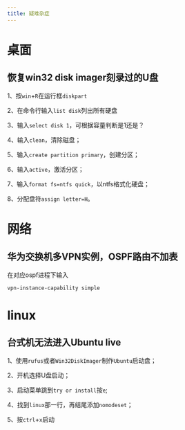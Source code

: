 ```yaml
---
title: 疑难杂症
---
```

# 桌面
## 恢复win32 disk imager刻录过的U盘

1、按`win`+`R`在运行框`diskpart`

2、在命令行输入`list disk`列出所有硬盘

3、输入`select disk 1`，可根据容量判断是1还是？

4、输入`clean`，清除磁盘；

5、输入`create partition primary`，创建分区；

6、输入`active`，激活分区；

7、输入`format fs=ntfs quick`，以ntfs格式化硬盘；

8、分配盘符`assign letter=H`。
# 网络
## 华为交换机多VPN实例，OSPF路由不加表
在对应ospf进程下输入
```
vpn-instance-capability simple
```
# linux
## 台式机无法进入Ubuntu live
1、使用`rufus`或者`Win32DiskImager`制作`Ubuntu`启动盘；

2、开机选择U盘启动；

3、启动菜单跳到`try or install`按`e`;

4、找到`linux`那一行，再结尾添加`nomodeset`；

5、按`ctrl`+`x`启动
